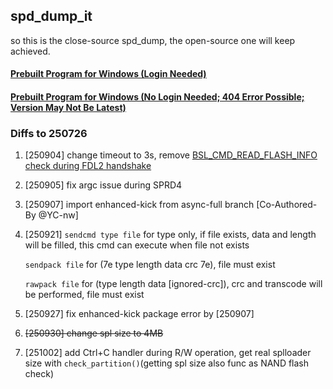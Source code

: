 ## spd_dump_it
so this is the close-source spd_dump, the open-source one will keep achieved.

#### [Prebuilt Program for Windows (Login Needed)](https://github.com/TomKing062/action_spd_dump_it/actions)

#### [Prebuilt Program for Windows (No Login Needed; 404 Error Possible; Version May Not Be Latest)](https://nightly.link/TomKing062/action_spd_dump_it/workflows/build/main)

### Diffs to 250726

1. [250904] change timeout to 3s, remove [BSL_CMD_READ_FLASH_INFO check during FDL2 handshake](https://github.com/TomKing062/spreadtrum_flash/commit/a76a03e1f4a814203d3e5eae3d1f8e38b14b9376#diff-ecc2b15491061308698809ccbc6cc4a5026f81036c8bc4cb60828abf284128b4R689)

2. [250905] fix argc issue during SPRD4

3. [250907] import enhanced-kick from async-full branch [Co-Authored-By @YC-nw]

4. [250921] `sendcmd type file` for type only, if file exists, data and length will be filled, this cmd can execute when file not exists

   `sendpack file` for (7e type length data crc 7e), file must exist

   `rawpack file` for (type length data [ignored-crc]), crc and transcode will be performed, file must exist

5. [250927] fix enhanced-kick package error by [250907]

6. ~~[250930] change spl size to 4MB~~

7. [251002] add Ctrl+C handler during R/W operation, get real splloader size with `check_partition()`(getting spl size also func as NAND flash check)

